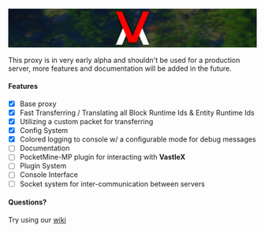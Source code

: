 ![VastleX](/.github/VastleX-Banner.png)
 
This proxy is in very early alpha and shouldn't be used for a production server, more features and documentation will be added in the future.

#### Features

- [X] Base proxy
- [X] Fast Transferring / Translating all Block Runtime Ids & Entity Runtime Ids
- [X] Utilizing a custom packet for transferring
- [X] Config System
- [X] Colored logging to console w/ a configurable mode for debug messages
- [ ] Documentation
- [ ] PocketMine-MP plugin for interacting with **VastleX**
- [ ] Plugin System
- [ ] Console Interface
- [ ] Socket system for inter-communication between servers

#### Questions?

Try using our [wiki](https://github.com/VastleLLC/VastleX/wiki)